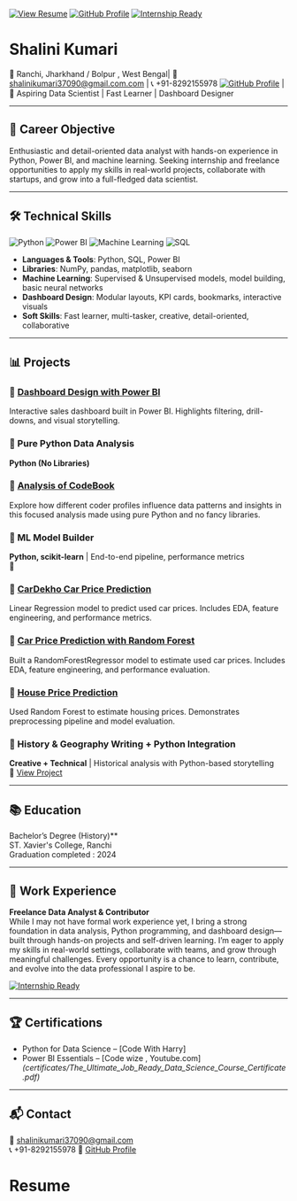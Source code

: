 [![View Resume](https://img.shields.io/badge/View-Resume-blue)](https://github.com/shalinikumari37090-source/resume)
[![GitHub Profile](https://img.shields.io/badge/GitHub-Portfolio-black?logo=github)](https://github.com/shalinikumari37090-source)
[![Internship Ready](https://img.shields.io/badge/Internship-Ready-brightgreen)](https://github.com/shalinikumari37090-source/resume)

# Shalini Kumari  
📍 Ranchi, Jharkhand / Bolpur , West Bengal| 📧 shalinikumari37090@gmail.com.com | 📞 +91-8292155978
[![GitHub Profile](https://img.shields.io/badge/GitHub-Portfolio-black?logo=github)](https://github.com/shalinikumari37090-source)
| 💼 Aspiring Data Scientist | Fast Learner | Dashboard Designer

---

## 🎯 Career Objective

Enthusiastic and detail-oriented data analyst with hands-on experience in Python, Power BI, and machine learning. Seeking internship and freelance opportunities to apply my skills in real-world projects, collaborate with startups, and grow into a full-fledged data scientist.

---

## 🛠️ Technical Skills

![Python](https://img.shields.io/badge/Python-Expert-informational?logo=python)
![Power BI](https://img.shields.io/badge/PowerBI-Dashboard_Designer-yellow?logo=powerbi)
![Machine Learning](https://img.shields.io/badge/Machine_Learning-Enthusiast-orange)
![SQL](https://img.shields.io/badge/SQL-Data_Querying-blue)

- **Languages & Tools**: Python, SQL, Power BI  
- **Libraries**: NumPy, pandas, matplotlib, seaborn  
- **Machine Learning**: Supervised & Unsupervised models, model building, basic neural networks  
- **Dashboard Design**: Modular layouts, KPI cards, bookmarks, interactive visuals  
- **Soft Skills**: Fast learner, multi-tasker, creative, detail-oriented, collaborative

---

## 📊 Projects

### 🔹 [Dashboard Design with Power BI](https://github.com/shalinikumari37090-source/powerbi-sales-dashboard)  
Interactive sales dashboard built in Power BI. Highlights filtering, drill-downs, and visual storytelling.

### 🐍 Pure Python Data Analysis  
**Python (No Libraries)**
### 🔹 [Analysis of CodeBook](https://github.com/shalinikumari37090-source/Data-analysis-using-pure-Python.git)
Explore how different coder profiles influence data patterns and insights in this focused analysis made using pure Python and no fancy libraries.

### 🤖 ML Model Builder  
**Python, scikit-learn** | End-to-end pipeline, performance metrics  
🔗
### 🔹 [CarDekho Car Price Prediction](https://github.com/shalinikumari37090-source/ml-models/tree/main/project_car_dekho)
Linear Regression model to predict used car prices. Includes EDA, feature engineering, and performance metrics.

### 🔹 [Car Price Prediction with Random Forest](https://github.com/shalinikumari37090-source/ml-models/tree/main/project_car_price)  
Built a RandomForestRegressor model to estimate used car prices. Includes EDA, feature engineering, and performance evaluation.

### 🔹 [House Price Prediction](https://github.com/shalinikumari37090-source/ml-models/tree/main/project_gurgaon)  
Used Random Forest to estimate housing prices. Demonstrates preprocessing pipeline and model evaluation.

### 🧠 History & Geography Writing + Python Integration  
**Creative + Technical** | Historical analysis with Python-based storytelling  
🔗 [View Project](https://github.com/shalinikumari37090-source/your-writing-repo)

---

## 📚 Education

Bachelor’s Degree (History)**  
ST. Xavier's College, Ranchi  
Graduation completed : 2024

---

## 💼 Work Experience

**Freelance Data Analyst & Contributor**  
While I may not have formal work experience yet, I bring a strong foundation in data analysis, Python programming, and dashboard design—built through hands-on projects and self-driven learning. I’m eager to apply my skills in real-world settings, collaborate with teams, and grow through meaningful challenges. Every opportunity is a chance to learn, contribute, and evolve into the data professional I aspire to be.

[![Internship Ready](https://img.shields.io/badge/Internship-Ready-brightgreen)](https://github.com/shalinikumari37090-source/resume)

---

## 🏆 Certifications

- Python for Data Science – [Code With Harry]  
- Power BI Essentials – [Code wize , Youtube.com]  
*(certificates/The_Ultimate_Job_Ready_Data_Science_Course_Certificate.pdf)*

---

## 📬 Contact

📧 shalinikumari37090@gmail.com  
📞 +91-8292155978
🔗 [GitHub Profile](https://github.com/shalinikumari37090-source)
# Resume
